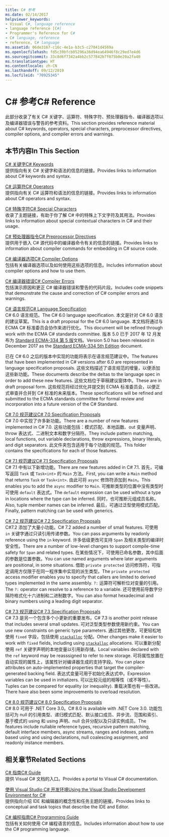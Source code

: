 ```yaml
---
title: C# 参考
ms.date: 02/14/2017
helpviewer_keywords:
- Visual C#, language reference
- language reference [C#]
- Programmer's Reference for C#
- C# language, reference
- reference, C# language
ms.assetid: 06de3167-c16c-4e1a-b3c5-c27841d4569a
ms.openlocfilehash: fd5c39bfcb05296a36d94ea64946f8c29ed7e4d6
ms.sourcegitcommit: 33c8d6f7342a4bb2c577842b7f075b0e20a2fa40
ms.translationtype: HT
ms.contentlocale: zh-CN
ms.lasthandoff: 09/12/2019
ms.locfileid: "70925345"
---
```

# <a name="c-reference"></a><span data-ttu-id="d022a-102">C# 参考</span><span class="sxs-lookup"><span data-stu-id="d022a-102">C# Reference</span></span>
<span data-ttu-id="d022a-103">此部分收录了有关 C# 关键字、运算符、特殊字符、预处理器指令、编译器选项以及编译器错误与警告的参考资料。</span><span class="sxs-lookup"><span data-stu-id="d022a-103">This section provides reference material about C# keywords, operators, special characters, preprocessor directives, compiler options, and compiler errors and warnings.</span></span>  
  
## <a name="in-this-section"></a><span data-ttu-id="d022a-104">本节内容</span><span class="sxs-lookup"><span data-stu-id="d022a-104">In This Section</span></span>  
 [<span data-ttu-id="d022a-105">C# 关键字</span><span class="sxs-lookup"><span data-stu-id="d022a-105">C# Keywords</span></span>](./keywords/index.md)  
 <span data-ttu-id="d022a-106">提供指向有关 C# 关键字和语法的信息的链接。</span><span class="sxs-lookup"><span data-stu-id="d022a-106">Provides links to information about C# keywords and syntax.</span></span>  
  
 [<span data-ttu-id="d022a-107">C# 运算符</span><span class="sxs-lookup"><span data-stu-id="d022a-107">C# Operators</span></span>](./operators/index.md)  
 <span data-ttu-id="d022a-108">提供指向有关 C# 运算符和语法的信息的链接。</span><span class="sxs-lookup"><span data-stu-id="d022a-108">Provides links to information about C# operators and syntax.</span></span>  

 [<span data-ttu-id="d022a-109">C# 特殊字符</span><span class="sxs-lookup"><span data-stu-id="d022a-109">C# Special Characters</span></span>](./tokens/index.md)  
 <span data-ttu-id="d022a-110">收录了主题链接，有助于你了解 C# 中的特殊上下文字符及其用法。</span><span class="sxs-lookup"><span data-stu-id="d022a-110">Provides links to information about special contextual characters in C# and their usage.</span></span>  

 [<span data-ttu-id="d022a-111">C# 预处理器指令</span><span class="sxs-lookup"><span data-stu-id="d022a-111">C# Preprocessor Directives</span></span>](./preprocessor-directives/index.md)  
 <span data-ttu-id="d022a-112">提供用于嵌入 C# 源代码中的编译器命令有关的信息的链接。</span><span class="sxs-lookup"><span data-stu-id="d022a-112">Provides links to information about compiler commands for embedding in C# source code.</span></span>  
  
 [<span data-ttu-id="d022a-113">C# 编译器选项</span><span class="sxs-lookup"><span data-stu-id="d022a-113">C# Compiler Options</span></span>](./compiler-options/index.md)  
 <span data-ttu-id="d022a-114">包括有关编译器选项以及如何使用这些选项的信息。</span><span class="sxs-lookup"><span data-stu-id="d022a-114">Includes information about compiler options and how to use them.</span></span>  
  
 [<span data-ttu-id="d022a-115">C# 编译器错误</span><span class="sxs-lookup"><span data-stu-id="d022a-115">C# Compiler Errors</span></span>](./compiler-messages/index.md)  
 <span data-ttu-id="d022a-116">包括演示原因和更正 C# 编译器错误和警告的代码片段。</span><span class="sxs-lookup"><span data-stu-id="d022a-116">Includes code snippets that demonstrate the cause and correction of C# compiler errors and warnings.</span></span>  
  
 [<span data-ttu-id="d022a-117">C# 语言规范</span><span class="sxs-lookup"><span data-stu-id="d022a-117">C# Language Specification</span></span>](../../../_csharplang/spec/introduction.md)  
 <span data-ttu-id="d022a-118">C# 6.0 语言规范。</span><span class="sxs-lookup"><span data-stu-id="d022a-118">The C# 6.0 language specification.</span></span> <span data-ttu-id="d022a-119">本文是针对 C# 6.0 语言的建议草案。</span><span class="sxs-lookup"><span data-stu-id="d022a-119">This is a draft proposal for the C# 6.0 language.</span></span> <span data-ttu-id="d022a-120">本文档将通过与 ECMA C# 标准委员会协作来进行优化。</span><span class="sxs-lookup"><span data-stu-id="d022a-120">This document will be refined through work with the ECMA C# standards committee.</span></span> <span data-ttu-id="d022a-121">版本 5.0 已于 2017 年 12 月发布为 [Standard ECMA-334 第 5 版](https://www.ecma-international.org/publications/files/ECMA-ST/ECMA-334.pdf)文档。</span><span class="sxs-lookup"><span data-stu-id="d022a-121">Version 5.0 has been released in December 2017 as the [Standard ECMA-334 5th Edition](https://www.ecma-international.org/publications/files/ECMA-ST/ECMA-334.pdf) document.</span></span>

<span data-ttu-id="d022a-122">已在 C# 6.0 之后的版本中实现的功能将表示在语言规范建议中。</span><span class="sxs-lookup"><span data-stu-id="d022a-122">The features that have been implemented in C# versions after 6.0 are represented in language specification proposals.</span></span> <span data-ttu-id="d022a-123">这些文档描述了语言规范的增量，以便添加这些新功能。</span><span class="sxs-lookup"><span data-stu-id="d022a-123">These documents describe the deltas to the language spec in order to add these new features.</span></span> <span data-ttu-id="d022a-124">这些文档位于草稿建议窗体中。</span><span class="sxs-lookup"><span data-stu-id="d022a-124">These are in draft proposal form.</span></span> <span data-ttu-id="d022a-125">这些规范将经过优化并提交到 ECMA 标准委员会，以便正式审查并合并到 C# 标准的未来版本。</span><span class="sxs-lookup"><span data-stu-id="d022a-125">These specifications will be refined and submitted to the ECMA standards committee for formal review and incorporation into a future version of the C# Standard.</span></span>

 [<span data-ttu-id="d022a-126">C# 7.0 规范建议</span><span class="sxs-lookup"><span data-stu-id="d022a-126">C# 7.0 Specification Proposals</span></span>](../../../_csharplang/proposals/csharp-7.0/pattern-matching.md)  
 <span data-ttu-id="d022a-127">C# 7.0 中实现了许多新功能。</span><span class="sxs-lookup"><span data-stu-id="d022a-127">There are a number of new features implemented in C# 7.0.</span></span> <span data-ttu-id="d022a-128">这些功能包括：模式匹配、本地函数、out 变量声明、throw 表达式、二进制文本和数字分隔符。</span><span class="sxs-lookup"><span data-stu-id="d022a-128">They include pattern matching, local functions, out variable declarations, throw expressions, binary literals, and digit separators.</span></span> <span data-ttu-id="d022a-129">此文件夹包含适用于每个功能的规范。</span><span class="sxs-lookup"><span data-stu-id="d022a-129">This folder contains the specifications for each of those features.</span></span>
  
 [<span data-ttu-id="d022a-130">C# 7.1 规范建议</span><span class="sxs-lookup"><span data-stu-id="d022a-130">C# 7.1 Specification Proposals</span></span>](../../../_csharplang/proposals/csharp-7.1/async-main.md)  
 <span data-ttu-id="d022a-131">C# 7.1 中有以下新增功能。</span><span class="sxs-lookup"><span data-stu-id="d022a-131">There are new features added in C# 7.1.</span></span> <span data-ttu-id="d022a-132">首先，可编写返回 `Task` 或 `Task<int>` 的 `Main` 方法。</span><span class="sxs-lookup"><span data-stu-id="d022a-132">First, you can write a `Main` method that returns `Task` or `Task<int>`.</span></span> <span data-ttu-id="d022a-133">由此可将 `async` 修饰符添加到 `Main`。</span><span class="sxs-lookup"><span data-stu-id="d022a-133">This enables you to add the `async` modifier to `Main`.</span></span> <span data-ttu-id="d022a-134">可推断类型的位置中没有类型时可使用 `default` 表达式。</span><span class="sxs-lookup"><span data-stu-id="d022a-134">The `default` expression can be used without a type in locations where the type can be inferred.</span></span> <span data-ttu-id="d022a-135">同时，也可推断元组成员名称。</span><span class="sxs-lookup"><span data-stu-id="d022a-135">Also, tuple member names can be inferred.</span></span> <span data-ttu-id="d022a-136">最后，可通过泛型使用模式匹配。</span><span class="sxs-lookup"><span data-stu-id="d022a-136">Finally, pattern matching can be used with generics.</span></span>

 [<span data-ttu-id="d022a-137">C# 7.2 规范建议</span><span class="sxs-lookup"><span data-stu-id="d022a-137">C# 7.2 Specification Proposals</span></span>](../../../_csharplang/proposals/csharp-7.2/readonly-ref.md)  
 <span data-ttu-id="d022a-138">C#7.2 添加了大量小功能。</span><span class="sxs-lookup"><span data-stu-id="d022a-138">C# 7.2 added a number of small features.</span></span> <span data-ttu-id="d022a-139">可使用 `in` 关键字通过只读引用传递参数。</span><span class="sxs-lookup"><span data-stu-id="d022a-139">You can pass arguments by readonly reference using the `in` keyword.</span></span> <span data-ttu-id="d022a-140">许多低级更改可支持 `Span` 及相关类型的编译时安全性。</span><span class="sxs-lookup"><span data-stu-id="d022a-140">There are a number of low-level changes to support compile-time safety for `Span` and related types.</span></span> <span data-ttu-id="d022a-141">在某些情况下，可使用已命名参数，其中后面的参数是位置参数。</span><span class="sxs-lookup"><span data-stu-id="d022a-141">You can use named arguments where later arguments are positional, in some situations.</span></span> <span data-ttu-id="d022a-142">借助 `private protected` 访问修饰符，可指定调用方仅限于在同一程序集中实现的派生类型。</span><span class="sxs-lookup"><span data-stu-id="d022a-142">The `private protected` access modifier enables you to specify that callers are limited to derived types implemented in the same assembly.</span></span> <span data-ttu-id="d022a-143">`?:` 运算符可解析位对变量的引用。</span><span class="sxs-lookup"><span data-stu-id="d022a-143">The `?:` operator can resolve to a reference to a variable.</span></span> <span data-ttu-id="d022a-144">还可使用前导数字分隔符格式化十六进制和二进制数字。</span><span class="sxs-lookup"><span data-stu-id="d022a-144">You can also format hexadecimal and binary numbers using a leading digit separator.</span></span>

 [<span data-ttu-id="d022a-145">C# 7.3 规范建议</span><span class="sxs-lookup"><span data-stu-id="d022a-145">C# 7.3 Specification Proposals</span></span>](../../../_csharplang/proposals/csharp-7.3/blittable.md)  
 <span data-ttu-id="d022a-146">C# 7.3 是另一个包含多个小更新的重要发布。</span><span class="sxs-lookup"><span data-stu-id="d022a-146">C# 7.3 is another point release that includes several small updates.</span></span> <span data-ttu-id="d022a-147">可对泛型类型参数使用新约束。</span><span class="sxs-lookup"><span data-stu-id="d022a-147">You can use new constraints on generic type parameters.</span></span> <span data-ttu-id="d022a-148">通过其他更改，可更轻松地使用 `fixed` 字段，包括使用 [`stackalloc`](./operators/stackalloc.md) 分配。</span><span class="sxs-lookup"><span data-stu-id="d022a-148">Other changes make it easier to work with `fixed` fields, including using [`stackalloc`](./operators/stackalloc.md) allocations.</span></span> <span data-ttu-id="d022a-149">可以重新分配使用 `ref` 关键字声明的本地变量以引用新存储。</span><span class="sxs-lookup"><span data-stu-id="d022a-149">Local variables declared with the `ref` keyword may be reasssigned to refer to new storage.</span></span> <span data-ttu-id="d022a-150">可将属性放置在自动实现的属性上，该属性针对编译器生成的支持字段。</span><span class="sxs-lookup"><span data-stu-id="d022a-150">You can place attributes on auto-implemented properties that target the compiler-generated backing field.</span></span> <span data-ttu-id="d022a-151">表达式变量可用于初始化表达式中。</span><span class="sxs-lookup"><span data-stu-id="d022a-151">Expression variables can be used in initializers.</span></span> <span data-ttu-id="d022a-152">可以比较元组的相等性（或不等性）。</span><span class="sxs-lookup"><span data-stu-id="d022a-152">Tuples can be compared for equality (or inequality).</span></span> <span data-ttu-id="d022a-153">重载决策也有一些改进。</span><span class="sxs-lookup"><span data-stu-id="d022a-153">There have also been some improvements to overload resolution.</span></span>
  
 [<span data-ttu-id="d022a-154">C# 8.0 规范建议</span><span class="sxs-lookup"><span data-stu-id="d022a-154">C# 8.0 Specification Proposals</span></span>](../../../_csharplang/proposals/csharp-8.0/nullable-reference-types.md)  
 <span data-ttu-id="d022a-155">C# 8.0 可用于 .NET Core 3.0。</span><span class="sxs-lookup"><span data-stu-id="d022a-155">C# 8.0 is available with .NET Core 3.0.</span></span> <span data-ttu-id="d022a-156">功能包括可为 null 的引用类型、递归模式匹配、默认接口成员、异步流、范围和索引、基于模式的 using 和 using 声明、null 合并分配以及只读实例成员。</span><span class="sxs-lookup"><span data-stu-id="d022a-156">The features include nullable reference types, recursive pattern matching, default interface members, async streams, ranges and indexes, pattern based using and using declarations, null coalescing assignment, and readonly instance members.</span></span>
  
## <a name="related-sections"></a><span data-ttu-id="d022a-157">相关章节</span><span class="sxs-lookup"><span data-stu-id="d022a-157">Related Sections</span></span>  

 [<span data-ttu-id="d022a-158">C# 指南</span><span class="sxs-lookup"><span data-stu-id="d022a-158">C# Guide</span></span>](../index.md)  
 <span data-ttu-id="d022a-159">提供 Visual C# 文档的入口。</span><span class="sxs-lookup"><span data-stu-id="d022a-159">Provides a portal to Visual C# documentation.</span></span>  
  
 [<span data-ttu-id="d022a-160">使用 Visual Studio C# 开发环境</span><span class="sxs-lookup"><span data-stu-id="d022a-160">Using the Visual Studio Development Environment for C#</span></span>](/visualstudio/get-started/csharp)  
 <span data-ttu-id="d022a-161">提供指向介绍 IDE 和编辑器的概念性和任务主题的链接。</span><span class="sxs-lookup"><span data-stu-id="d022a-161">Provides links to conceptual and task topics that describe the IDE and Editor.</span></span>  
  
 [<span data-ttu-id="d022a-162">C# 编程指南</span><span class="sxs-lookup"><span data-stu-id="d022a-162">C# Programming Guide</span></span>](../programming-guide/index.md)  
 <span data-ttu-id="d022a-163">包括有关如何使用 C# 编程语言的信息。</span><span class="sxs-lookup"><span data-stu-id="d022a-163">Includes information about how to use the C# programming language.</span></span>
